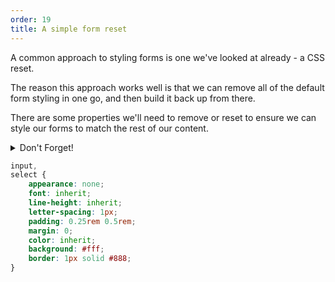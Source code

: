 ```yaml
---
order: 19
title: A simple form reset
---
```


<div class="panels">
<div>

A common approach to styling forms is one we've looked at already - a CSS reset.

The reason this approach works well is that we can remove all of the default form styling in one go, and then build it back up from there.

There are some properties we'll need to remove or reset to ensure we can style our forms to match the rest of our content.

<details>
<summary>Don't Forget!</summary>

You will need to add `* { box-sizing: border-box: }` otherwise the widths of the elements will not be uniform! 

</details>

</div>
<div>

~~~css
input,
select {
    appearance: none;
    font: inherit;
    line-height: inherit;
    letter-spacing: 1px;
    padding: 0.25rem 0.5rem;
    margin: 0;
    color: inherit;
    background: #fff;
    border: 1px solid #888;
}
~~~

</div>
</div>
